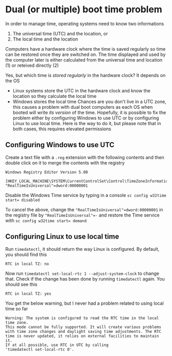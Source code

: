 # Dual (or multiple) boot time problem
In order to manage time, operating systems need to know two informations
1. The universal time (UTC) and the location, or
2. The local time and the location

Computers have a hardware clock where the time is saved regularly so time can be restored once they are switched on. The time displayed and used by the computer later is either calculated from the universal time and location (1) or reteived directly (2)

Yes, but which time is *stored regularly* in the hardware clock? It depends on the OS
- Linux systems store the UTC in the hardware clock and know the location so they calculate the local time
- Windows stores the local time
Chances are you don't live in a UTC zone, this causes a problem with dual boot computers as each OS when booted will write *its version* of the time. Hopefully, it is possible to fix the problem either by configuring Windows to use UTC or by configuring Linux to use local time. Here is the way to do it, but please note that in both cases, this requires elevated permissions
## Configuring Windows to use UTC
Create a text file with a ``.reg`` extension with the following contents and then double click on it to merge the contents with the registry
````console
Windows Registry Editor Version 5.00

[HKEY_LOCAL_MACHINE\SYSTEM\CurrentControlSet\Control\TimeZoneInformation]
"RealTimeIsUniversal"=dword:00000001
````
Disable the Windows Time service by typing in a console ``sc config w32time start= disabled``

To cancel the above, change the ``"RealTimeIsUniversal"=dword:00000001`` in the registry file by ``"RealTimeIsUniversal"=-`` and restore the Time service with ``sc config w32time start= demand``
## Configuring Linux to use local time
Run ``timedatectl``, it should return the way Linux is configured. By default, you should find this
````console
RTC in local TZ: no
````
Now run ``timedatectl set-local-rtc 1 --adjust-system-clock`` to change that. Check if the change has been done by running ``timedatectl`` again. You should see this
````console
RTC in local TZ: yes
````
You get the below warning, but I never had a problem related to using local time so far
````console
Warning: The system is configured to read the RTC time in the local time zone.
This mode cannot be fully supported. It will create various problems
with time zone changes and daylight saving time adjustments. The RTC
time is never updated, it relies on external facilities to maintain it.
If at all possible, use RTC in UTC by calling
'timedatectl set-local-rtc 0'.
````
